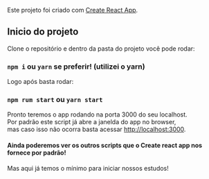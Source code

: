 Este projeto foi criado com [Create React App](https://github.com/facebook/create-react-app).

## Inicio do projeto

Clone o repositório e dentro da pasta do projeto você pode rodar:

### `npm i` ou `yarn` se preferir! (utilizei o yarn)

Logo após basta rodar:

### `npm rum start` ou `yarn start`

Pronto teremos o app rodando na porta 3000 do seu localhost.<br />
Por padrão este script já abre a janelda do app no browser,<br />
mas caso isso não ocorra basta acessar [http://localhost:3000](http://localhost:3000).

#### Ainda poderemos ver os outros scripts que o Create react app nos fornece por padrão!

Mas aqui já temos o mínimo para iniciar nossos estudos!

